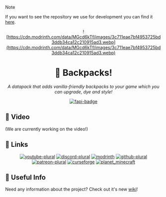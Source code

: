 > [!NOTE]  
> If you want to see the repository we use for development you can find it [here](https://github.com/ElGeroIngles/backpacks).

<div align="center"><center>

![https://cdn.modrinth.com/data/MGcd6kTf/images/3c711eae7bf4953725bd3ddb34ca12c210915ad3.webp](https://cdn.modrinth.com/data/MGcd6kTf/images/3c711eae7bf4953725bd3ddb34ca12c210915ad3.webp)

# 🎒 Backpacks!
*A datapack that adds vanilla-friendly backpacks to your game which you can upgrade, dye and style!*

[![fapi-badge](https://cdn.jsdelivr.net/npm/@intergrav/devins-badges@3/assets/cozy/requires/fabric-api_vector.svg)](https://modrinth.com/mod/fabric-api)

</center></div>

## 🎥 Video
(We are currently working on the video!)

## 🔗 Links

<div align="center"><center>

[![youtube-plural](https://cdn.jsdelivr.net/npm/@intergrav/devins-badges@3/assets/cozy/social/youtube-plural_vector.svg)](https://www.youtube.com/@EclipseStudiosMC)
[![discord-plural](https://cdn.jsdelivr.net/npm/@intergrav/devins-badges@3/assets/cozy/social/discord-plural_vector.svg)](https://discord.gg/4pYjW9btNc)
[![modrinth](https://cdn.jsdelivr.net/npm/@intergrav/devins-badges@3/assets/cozy/available/modrinth_vector.svg)](https://modrinth.com/organization/eclipse-studios)
[![github-plural](https://cdn.jsdelivr.net/npm/@intergrav/devins-badges@3/assets/cozy/social/github-plural_vector.svg)](https://github.com/Eclipse-Studios)
[![patreon-plural](https://cdn.jsdelivr.net/npm/@intergrav/devins-badges@3/assets/cozy/donate/patreon-plural_vector.svg)](https://www.patreon.com/EclipseStudios447)
[![curseforge](https://cdn.jsdelivr.net/npm/@intergrav/devins-badges@3/assets/cozy/available/curseforge_vector.svg)](https://www.curseforge.com/members/elgeroingles/projects)
[![planet_minecraft](https://gist.githubusercontent.com/ElGeroIngles/860767aa976892908afff9f2c4b9648f/raw/eda5e7344a38837c32e34a1c0f8a4de180d38d5c/planet_minecraft_cozy.svg)](https://www.planetminecraft.com/member/elgeroingles/)

</center></div>

## 📝 Useful Info
Need any information about the project? Check out it's new [wiki](https://github.com/Eclipse-Studios/backpacks/wiki)!
